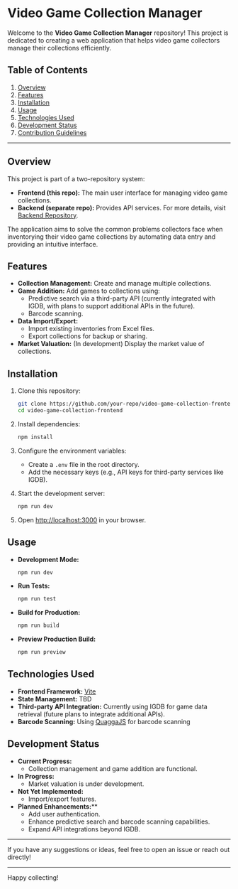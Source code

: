 # Video Game Collection Manager

Welcome to the **Video Game Collection Manager** repository! This project is dedicated to creating a web application that helps video game collectors manage their collections efficiently.

## Table of Contents

1. [Overview](#overview)
2. [Features](#features)
3. [Installation](#installation)
4. [Usage](#usage)
5. [Technologies Used](#technologies-used)
6. [Development Status](#development-status)
7. [Contribution Guidelines](#contribution-guidelines)

---

## Overview

This project is part of a two-repository system:

- **Frontend (this repo):** The main user interface for managing video game collections.
- **Backend (separate repo):** Provides API services. For more details, visit [Backend Repository](https://github.com/Alfredofh/game-collector).

The application aims to solve the common problems collectors face when inventorying their video game collections by automating data entry and providing an intuitive interface.

## Features

- **Collection Management:** Create and manage multiple collections.
- **Game Addition:** Add games to collections using:
  - Predictive search via a third-party API (currently integrated with IGDB, with plans to support additional APIs in the future).
  - Barcode scanning.
- **Data Import/Export:**
  - Import existing inventories from Excel files.
  - Export collections for backup or sharing.
- **Market Valuation:** (In development) Display the market value of collections.

## Installation

1. Clone this repository:

   ```bash
   git clone https://github.com/your-repo/video-game-collection-frontend.git
   cd video-game-collection-frontend
   ```

2. Install dependencies:

   ```bash
   npm install
   ```

3. Configure the environment variables:

   - Create a `.env` file in the root directory.
   - Add the necessary keys (e.g., API keys for third-party services like IGDB).

4. Start the development server:

   ```bash
   npm run dev
   ```

5. Open [http://localhost:3000](http://localhost:3000) in your browser.

## Usage

- **Development Mode:**
  ```bash
  npm run dev
  ```
- **Run Tests:**
  ```bash
  npm run test
  ```
- **Build for Production:**
  ```bash
  npm run build
  ```
- **Preview Production Build:**
  ```bash
  npm run preview
  ```

## Technologies Used

- **Frontend Framework:** [Vite](https://vitejs.dev/)
- **State Management:** TBD
- **Third-party API Integration:** Currently using IGDB for game data retrieval (future plans to integrate additional APIs).
- **Barcode Scanning:** Using [QuaggaJS](https://github.com/serratus/quaggaJS) for barcode scanning

## Development Status

- **Current Progress:**
  - Collection management and game addition are functional.
- **In Progress:**
  - Market valuation is under development.
- **Not Yet Implemented:**
  - Import/export features.
- **Planned Enhancements:****
  - Add user authentication.
  - Enhance predictive search and barcode scanning capabilities.
  - Expand API integrations beyond IGDB.

---

If you have any suggestions or ideas, feel free to open an issue or reach out directly!

---

Happy collecting!

